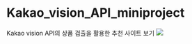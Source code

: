 # Kakao_vision_API_miniproject
Kakao vision API의 상품 검출을 활용한 추천 사이트 보기
<img src = 'https://user-images.githubusercontent.com/96942871/158295195-19a5d97a-1668-4af8-87b9-79cb7670ae61.gif'>
